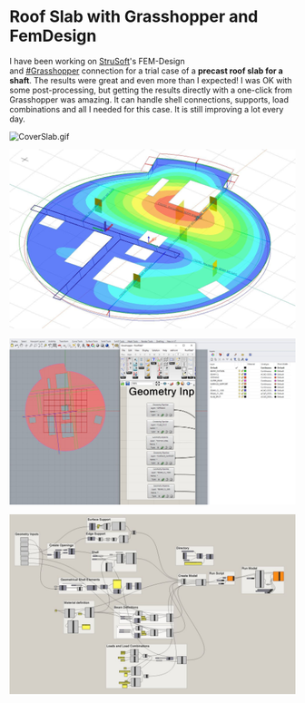# Roof Slab with Grasshopper and FemDesign

I have been working on [StruSoft](https://www.linkedin.com/company/strusoft/)'s FEM-Design and [#Grasshopper](https://www.linkedin.com/feed/hashtag/?keywords=grasshopper&highlightedUpdateUrns=urn%3Ali%3Aactivity%3A6957347171528527877) connection for a trial case of a **precast roof slab for a shaft**. The results were great and even more than I expected! I was OK with some post-processing, but getting the results directly with a one-click from Grasshopper was amazing. It can handle shell connections, supports, load combinations and all I needed for this case. It is still improving a lot every day.

![CoverSlab.gif](Roof%20Slab%20with%20Grasshopper%20and%20FemDesign%20fe8c24deafdd4beab240c3e23d79bbc3/CoverSlab.gif)

![Untitled](Roof%20Slab%20with%20Grasshopper%20and%20FemDesign%20fe8c24deafdd4beab240c3e23d79bbc3/Untitled.png)

![Untitled](Roof%20Slab%20with%20Grasshopper%20and%20FemDesign%20fe8c24deafdd4beab240c3e23d79bbc3/Untitled%201.png)

![Untitled](Roof%20Slab%20with%20Grasshopper%20and%20FemDesign%20fe8c24deafdd4beab240c3e23d79bbc3/Untitled%202.png)